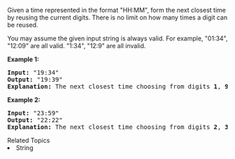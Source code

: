 <p>Given a time represented in the format "HH:MM", form the next closest time by reusing the current digits. There is no limit on how many times a digit can be reused.</p>

<p>You may assume the given input string is always valid. For example, "01:34", "12:09" are all valid. "1:34", "12:9" are all invalid.</p>

<p><b>Example 1:</b>
<pre>
<b>Input:</b> "19:34"
<b>Output:</b> "19:39"
<b>Explanation:</b> The next closest time choosing from digits <b>1</b>, <b>9</b>, <b>3</b>, <b>4</b>, is <b>19:39</b>, which occurs 5 minutes later.  It is not <b>19:33</b>, because this occurs 23 hours and 59 minutes later.
</pre>
</p>

<p><b>Example 2:</b>
<pre>
<b>Input:</b> "23:59"
<b>Output:</b> "22:22"
<b>Explanation:</b> The next closest time choosing from digits <b>2</b>, <b>3</b>, <b>5</b>, <b>9</b>, is <b>22:22</b>. It may be assumed that the returned time is next day's time since it is smaller than the input time numerically.
</pre>
</p><div><div>Related Topics</div><div><li>String</li></div></div>